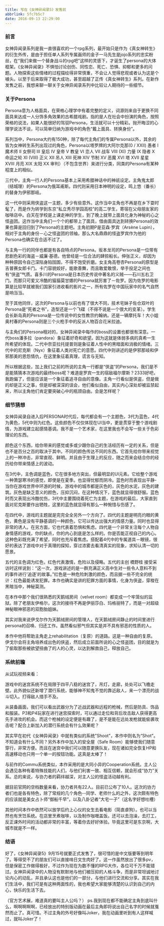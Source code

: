 ```yaml
---
title: 写在《女神异闻录5》发售前
abbrlink: 5fc7b5c7
date: 2016-09-13 22:29:00
---
```


### 前言

女神异闻录系列是我一直很喜欢的一个rpg系列，最开始只是作为《真女神转生》的衍生外传，是由于担任单人系列专属画师的金子一马先生是jojo系列的忠实粉丝，在“我们来做一个替身战斗的rpg吧”这样的灵感下，才诞生了persona的大体框架。《女神异闻录》不惧怕讨论创伤、同性恋、死亡、恐惧、抑郁和更多的问题。人物探索这些情绪的过程描绘得非常慎重，不会让人觉得悲观或者认为这是个噱头。以至于后来取得了极大成功，甚至超越了正传《真女神转生》系列。在新作发售之前，我想来聊一聊关于女神异闻录系列中比较让人期待的一些细节。

### 关于Persona

Persona意为人格面具，在荣格心理学中有着完整的定义，词源则来自于更换不同面具来达成一人分饰多角效果的古希腊戏剧。指的是人在社会中扮演的角色，按照荣格的说法，如果人能很好的驾驭Persona，生活就可以十分精彩。抛开晦涩的心理学说法不谈，可以简单归纳为游戏中的角色“戴上面具、转换身份”。

系列当中，Persona大约有150种，除了每代主角们的专属Persona以外，其余的皆为女神转生系列出现过的角色，Persona以塔罗牌的大阿尔克那(0 / XXII) 愚者 I 魔术师 II 女祭司 III 皇后 IV 皇帝 V 教皇 VI 恋人 VII 战车 VIII (XI) 力量 IX 隐者 X 命运之轮 XI (VIII) 正义 XII 吊人 XIII 死神 XIV 节制 XV 恶魔 XVI 塔 XVII 星星 XVIII 月亮 XIX 太阳 XX 审判）（不包含世界）来进行分类，同类的Persona有某种程度上的相似。


三代中，主角一行人的Persona基本上采用希腊神话中的神祇设定。主角鬼太郎（结城理）的Persona为俄耳甫斯。四代则采用日本神明的设定，鸣上悠（番长）的替身为伊邪那岐。

这一代中则采用侠盗这一主题，多少有些意外。这作当中主角也不再是在乡下耍时髦了，而是作为转学到东京“私立秀尽学园高校”的高二学生，寄宿在父母朋友家的咖啡店中。白天在学校是上课走神的学生，到了晚上就带上面具化身为神秘的心之怪盗团。这作当中主角们一个个的都带上了面具，借由面具达到转换Persona的效果也算是回归到了Persona的主题吧。主角初期P是亚森·罗宾（Arsène Lupin），相对于主角的身份－心之怪盗团的领袖，那么大名鼎鼎的怪盗罗宾作为他的Persona也确实在合适不过了。


与主角一行的同伴也都是有各自特点的Persona。坂本龙司的Persona是一位带有悲剧色彩的海盗－威廉·基德。他曾经是一位合法的肆掠船长。伸张正义，却因为种种原因令自己深陷身陷囹圄，不得不饱受折磨。女主角高卷杏Persona的原型是吉普赛女郎卡门。卡门容貌姣好，能歌善舞，而且敢爱敢恨，举手投足之间也有“侠盗”气质。喜多川的Persona是日本历史传说中著名的义贼——石川五右卫门。而那只可爱又冷酷的猫猫莫甘娜的Persona就厉害了－佐罗。因为佐罗的电影算是比较早就被我们国家引进收看的影片之一，所有佐罗在中国玩家中的名气自然是响当当。


至于其他同伴，这次的Persona与以前也有了很大不同，技术宅妹子佐仓双叶的Persona是“死者之书”，造型还是一个飞碟（不得不说是一个很大的变革）。学生会长新岛真的Persona是一位传说中的女性教宗约翰纳。还是一辆摩托车！大小姐奥村春的Persona则是三个火枪手中的反派人物百合花米拉迪。


与主角们的Persona相对的，女神异闻录中每作的boss的设置也都很有深意。一代boss潘多拉（pandora）象征着好奇和欲望。因为这就是体弱多病的真希一生所希望的体现。二代中奈亚拉托提普则是象征着人性中的黑暗面和消极的情绪。三代中的尼克斯（Nyx）象征着人类对死亡的意愿。四代中则讲述的是伊邪那岐和伊邪那美的恩怨情仇，在这里象征着真理，谎言与无知。

所以根据这些，加上我们之前的所说的主角一行都是“侠盗”的Persona，我们是不是能猜猜本次游戏的最终boss呢？难道是罗宾一生的宿敌福尔摩斯？2333好吧，我跑偏了，但是应该是一个象征着追寻自由的意像。主角一行看似是侠盗，但是做的却是正义之事，但是却被深深的误会，他们看似自由，其实内心深处却被监禁起来，所以主角他们肯定要突破心中的瓶颈自由。会是怎样呢？

### 细节猜想

女神异闻录自进入后PERSONA时代后，每代都会有一个主题色，3代为蓝色，4代为黄色，5代中则为红色。这些颜色不仅仅体现在UI当中，更是贯穿于整个游戏剧情，为游戏建立起感情基调。我不是一个艺术家，在这里我也不会写一些关于色彩理论的东西。

颜色这个东西，给你带来的感觉或多或少跟你自己的生活经历有一定的关系，但是也不是百分之百的取决于其中。不同的颜色传达不同的东西。它首先给你带来视觉上的一种冲击，非常直观、鲜明。并且由于生理上的反应，随之而来会结合你的经历给你带来情感上的波动。

在3代中，主色调是蓝色，它在很多地方突出，但最明显的UI元素。它给整个游戏一种萧瑟寒冷的感觉，即使是在夏季。也显得忧郁而阴冷。蓝色时而表现出平静-当你在游戏世界中环游的时候，游戏中的城市都是灰色的，灰色的水泥，灰色的建筑。灰色是缺乏意义的颜色，压抑沉闷，在这种情况下，蓝色就显得很舒服。蓝色时而又表现出冷酷忧伤，3代中主要围绕着死亡为主题，在游戏的最后，大家直到面对尼克斯要作出牺牲，这里的蓝色就显得有那么一种惋惜与伤感了。


在四代中，游戏的主题就是完完全全另外一个方向了。四代的主题是明亮灼眼的黄色，黄色是没有平静基调的一种颜色，它可以传达出强大的情感力量。同时也显得非常的诱人。在另方面，它也代表着恐惧和焦虑。四代是一个非常关注每个人物自身情感的游戏，你的缺点，你的内心到底是怎么样的。你是否能正视自己的内心。这种色彩既充满了希望，同时也充斥着焦虑。搭配着4代中的专属道具－眼镜，很好的表达了游戏中对于真理的探知，穿过浓雾去看清真实的现象，求知认清一切的愿景。


五代的主色调为红色，红色代表激情，危险以及侵略。五代的主创 橋野桂 接受采访时这样说到：“这一次，游戏讲述的是一群充满正义高中生对一些令人意料不到的事件进行‘追逐’的故事。”红色是一种危险刺激的颜色，而且据一些不完全的统计：红色最能诱发犯罪。本作也确实是讲的犯罪方面的事情，化身为侠盗，穿梭在黑暗当中，神秘莫测。


在本作中那个我们很熟悉的天鹅绒房间（velvet room）都变成一个牢笼似的监狱。除了老朋友伊格尔，这次的接待不再是伊丽莎白、玛格丽特了，而是一对超级神秘眼神邪恶的双胞胎姐妹。


其实对我来说伊戈尔作为天鹅绒房间的管理人，在天鹅绒房间静止的时间里进行persona的召唤、归还工作。虽然看似邪气但其实是并不具有邪恶的性质的人。


本作中他将帮助主角走上rehabilitation（复原）的道路。这是一种自由的复原。伊戈尔会将主角培养成出色的侠盗，然后成立前面所说的心之怪盗团，目的就是为了偷取那些被欲望扭曲了的人的心灵，以达到解救自己，释放自己。

### 系统前瞻
从试玩视频来看：

游戏中的迷宫系统不在局限于四平八稳的迷宫了，吊灯，走廊，处处可以飞檐走壁。此外貌似还新增了潜行系统，能够神不知鬼不觉的靠近敌人，来一个漂亮的战斗切入。打得敌人措手不及。


从装备画面，我们可以看出武器分为了近战武器和远程的枪械，然后是防具、饰品和服装。P3和P4玩家在进行迷宫探索时，可以通过走位和背后攻击敌人获得更高先手进攻的机会。而这个枪械的设定便是有趣了，是不是能在远处发枪就能偷袭攻击呢？配合上新加入的潜行系统会有什么效果呢？


其实早在初代《女神异闻录》中就有类似的系统"Shoot"，本作中则名为“Shot"。不知道会有什么不同？另外本作中加入的安全屋（Safe Room）能够使我们随意穿行，非常方便。而且在迷宫中我们可以随意更换队友，现在诸如完全恢复HP和高速移动也只用一个单一的按钮功能。这真是太棒了！


与前作的Commu系统类似，本作采用的是大同小异的Cooperation系统。主人公会遇见各种有着特殊技能的人们，与他们利害一致、相互信赖，就会形成“协力”关系。总的来说，与协力者的羁绊越深，对主人公的怪盗活动越有利。


据目前官网的空档数量来看，协力者共有22人。目前已公布了10人。这次的协力者们也是各有特色，除了常规的几个角色--同学、老师什么的之外，这次颇有特色的应该就是美女占卜师“御船千早”，以及八卦记者“大宅一子”（这名字好想吐槽）


其他时间本作中依然可以放学后约上心仪的女生去看电影（简直虐狗）。也可以当然也有烹饪系统。在店里烹煮咖啡，以及制作咖喱盖饭。还可以去泡澡，去打工，反正课外时间的活动都非常的丰富，等着你去好好体验。毕竟这里可是东京啊，大城市就是不一样。


### 结语
好了，《女神异闻录5》9月15号就要正式发售了，很可惜的是中文版要等到明年了。等得受不了的朋友们可以直接啃日文生肉好了。这一作虽然放出了很多pv，但是保密工作做得极好，不过作为现在为数不懂的RPG大作，各位可千万不能错过。女神异闻录中的人物没有默默地与他们被压抑的人格斗争，而是非常坦诚地讨论内心的动乱，并且承认这也是他们的一部分，与他们进行交流和分享。其实在我们生活中，我们可是有这种两面性的，我也希望大家能够清楚的认识到自己的内心，快乐的生活下去。


（官方艺术展，难道真的要叫主人公吗？）
ps.我到现在都不能确定主角到底叫什么，啊啊啊啊啊，已经放出的特别版动画在最后主角即将说出自己名字的时候就戛然而止了。真可惜。不过主角的外号好像叫Joker，我在动画里听到有人这样喊过，就叫Joker了！
